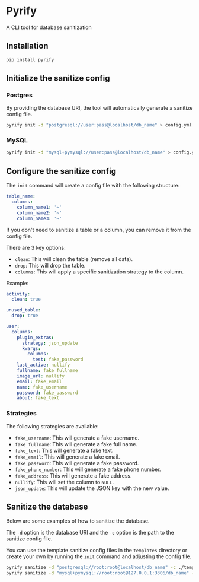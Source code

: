 # Pyrify

A CLI tool for database sanitization

## Installation

```bash
pip install pyrify
```

## Initialize the sanitize config

### Postgres

By providing the database URI, the tool will automatically generate a sanitize config file.

```sh
pyrify init -d "postgresql://user:pass@localhost/db_name" > config.yml
```

### MySQL

```sh
pyrify init -d "mysql+pymysql://user:pass@localhost/db_name" > config.yml
```

## Configure the sanitize config

The `init` command will create a config file with the following structure:

```yaml
table_name:
  columns:
    column_name1: '~'
    column_name2: '~'
    column_name3: '~'
```

If you 
don't need to sanitize a table or a column, you can remove it from the config file.

There are 3 key options:

- `clean`: This will clean the table (remove all data).
- `drop`: This will drop the table.
- `columns`: This will apply a specific sanitization strategy to the column.

Example:

```yaml
activity:
  clean: true

unused_table:
  drop: true

user:
  columns:
    plugin_extras:
      strategy: json_update
      kwargs:
        columns:
          test: fake_password
    last_active: nullify
    fullname: fake_fullname
    image_url: nullify
    email: fake_email
    name: fake_username
    password: fake_password
    about: fake_text

```

### Strategies

The following strategies are available:

- `fake_username`: This will generate a fake username.
- `fake_fullname`: This will generate a fake full name.
- `fake_text`: This will generate a fake text.
- `fake_email`: This will generate a fake email.
- `fake_password`: This will generate a fake password.
- `fake_phone_number`: This will generate a fake phone number.
- `fake_address`: This will generate a fake address.
- `nullify`: This will set the column to `NULL`.
- `json_update`: This will update the JSON key with the new value.

## Sanitize the database

Below are some examples of how to sanitize the database.

The `-d` option is the database URI and the `-c` option is the path to the sanitize config file.

You can use the template sanitize config files in the `templates` directory or create your own by running the `init` command
and adjusting the config file.

```sh
pyrify sanitize -d "postgresql://root:root@localhost/db_name" -c ./templates/ckan_211.yml
pyrify sanitize -d "mysql+pymysql://root:root@127.0.0.1:3306/db_name" -c ./templates/drupal_10.yml
```

